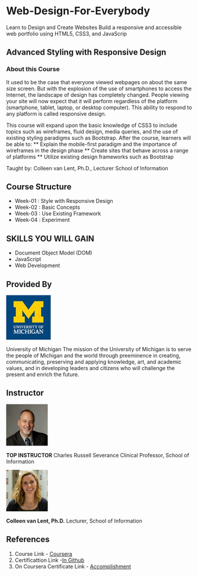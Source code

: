 # Web-Design-For-Everybody
 Learn to Design and Create Websites Build a responsive and accessible web portfolio using HTML5, CSS3, and JavaScrip


## Advanced Styling with Responsive Design
### About this Course
It used to be the case that everyone viewed webpages on about the same size screen.  But with the explosion of the use of smartphones to access the Internet, the landscape of design has completely changed.  People viewing your site will now expect that it will perform regardless of the platform (smartphone, tablet, laptop, or desktop computer).  This ability to respond to any platform is called responsive design.

This course will expand upon the basic knowledge of CSS3 to include topics such as wireframes, fluid design, media queries, and the use of existing styling paradigms such as Bootstrap.  After the course, learners will be able to:
** Explain the mobile-first paradigm and the importance of wireframes in the design phase
** Create sites that behave across a range of platforms
** Utilize existing design frameworks such as Bootstrap
 
Taught by:  Colleen van Lent, Ph.D., Lecturer
School of Information

## Course Structure
* Week-01 : Style with Responsive Design
* Week-02 : Basic Concepts
* Week-03 : Use Existing Framework
* Week-04 : Experiment

## SKILLS YOU WILL GAIN
* Document Object Model (DOM)
* JavaScript
* Web Development

## Provided By
![University of Michigan logo](https://github.com/Ashleshk/Web-Design-For-Everybody/blob/master/michiganlogo.jpg)

University of Michigan
The mission of the University of Michigan is to serve the people of Michigan and the world through preeminence in creating, communicating, preserving and applying knowledge, art, and academic values, and in developing leaders and citizens who will challenge the present and enrich the future.

## Instructor
![Charles Russell Severance](https://github.com/Ashleshk/Web-Design-For-Everybody/blob/master/Charles-Severance.jpeg)


**TOP INSTRUCTOR**
Charles Russell Severance
Clinical Professor,
School of Information

![Colleen van Lent](https://github.com/Ashleshk/Web-Design-For-Everybody/blob/master/van_lent_colleen.jpg)

**Colleen van Lent, Ph.D.**
Lecturer, School of Information



## References 
1. Course Link - [Coursera](https://www.coursera.org/learn/responsivedesign)
2. Certificattion Link -[In Github](https://github.com/Ashleshk/Web-Design-For-Everybody/blob/master/Advanced%20Styling%20with%20Responsive%20Design.pdf)
3. On Coursera Certificate Link - [Accomplishment](https://coursera.org/share/b8ff685f6a095c657f74052c8da28a57)